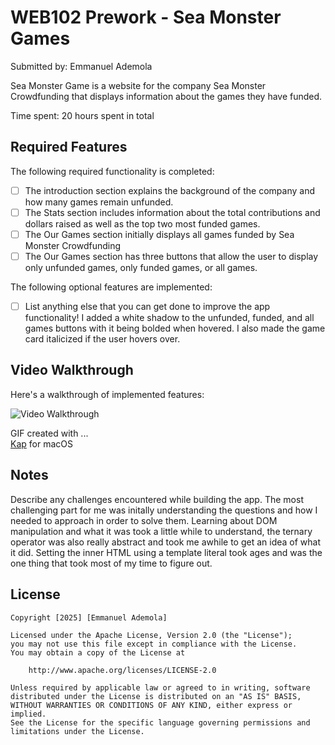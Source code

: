 # WEB102 Prework - Sea Monster Games

Submitted by: Emmanuel Ademola

Sea Monster Game is a website for the company Sea Monster Crowdfunding that displays information about the games they have funded.

Time spent: 20 hours spent in total

## Required Features

The following required functionality is completed:

* [ ] The introduction section explains the background of the company and how many games remain unfunded.
* [ ] The Stats section includes information about the total contributions and dollars raised as well as the top two most funded games.
* [ ] The Our Games section initially displays all games funded by Sea Monster Crowdfunding
* [ ] The Our Games section has three buttons that allow the user to display only unfunded games, only funded games, or all games.

The following optional features are implemented:

* [ ] List anything else that you can get done to improve the app functionality!
I added a white shadow to the unfunded, funded, and all games buttons with it being bolded when hovered. I also made the game card italicized if the user hovers over. 

## Video Walkthrough

Here's a walkthrough of implemented features:

<img src='https://i.imgur.com/bUVYFT6.gif' title='Video Walkthrough' width='' alt='Video Walkthrough' />


<!-- Replace this with whatever GIF tool you used! -->
GIF created with ...  
[Kap](https://getkap.co/) for macOS


## Notes

Describe any challenges encountered while building the app.
 The most challenging part for me was initally understanding the questions and how I needed to approach in order to solve them. Learning about DOM manipulation and what it was took a little while to understand, the ternary operator was also really abstract and took me awhile to get an idea of what it did. Setting the inner HTML using a template literal took ages and was the one thing that took most of my time to figure out.
## License

    Copyright [2025] [Emmanuel Ademola]

    Licensed under the Apache License, Version 2.0 (the "License");
    you may not use this file except in compliance with the License.
    You may obtain a copy of the License at

        http://www.apache.org/licenses/LICENSE-2.0

    Unless required by applicable law or agreed to in writing, software
    distributed under the License is distributed on an "AS IS" BASIS,
    WITHOUT WARRANTIES OR CONDITIONS OF ANY KIND, either express or implied.
    See the License for the specific language governing permissions and
    limitations under the License.
